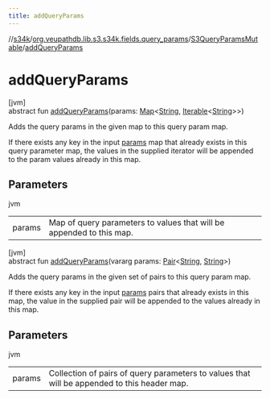 ```yaml
---
title: addQueryParams
---
```

//[s34k](../../../index.html)/[org.veupathdb.lib.s3.s34k.fields.query_params](../index.html)/[S3QueryParamsMutable](index.html)/[addQueryParams](add-query-params.html)



# addQueryParams



[jvm]\
abstract fun [addQueryParams](add-query-params.html)(params: [Map](https://kotlinlang.org/api/latest/jvm/stdlib/kotlin.collections/-map/index.html)&lt;[String](https://kotlinlang.org/api/latest/jvm/stdlib/kotlin/-string/index.html), [Iterable](https://kotlinlang.org/api/latest/jvm/stdlib/kotlin.collections/-iterable/index.html)&lt;[String](https://kotlinlang.org/api/latest/jvm/stdlib/kotlin/-string/index.html)&gt;&gt;)



Adds the query params in the given map to this query param map.



If there exists any key in the input [params](add-query-params.html) map that already exists in this query parameter map, the values in the supplied iterator will be appended to the param values already in this map.



## Parameters


jvm

| | |
|---|---|
| params | Map of query parameters to values that will be appended to this map. |





[jvm]\
abstract fun [addQueryParams](add-query-params.html)(vararg params: [Pair](https://kotlinlang.org/api/latest/jvm/stdlib/kotlin/-pair/index.html)&lt;[String](https://kotlinlang.org/api/latest/jvm/stdlib/kotlin/-string/index.html), [String](https://kotlinlang.org/api/latest/jvm/stdlib/kotlin/-string/index.html)&gt;)



Adds the query params in the given set of pairs to this query param map.



If there exists any key in the input [params](add-query-params.html) pairs that already exists in this map, the value in the supplied pair will be appended to the values already in this map.



## Parameters


jvm

| | |
|---|---|
| params | Collection of pairs of query parameters to values that will be appended to this header map. |




